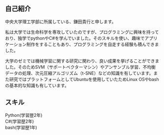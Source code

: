 ## 自己紹介

中央大学理工学部に所属している、鎌田貴行と申します。  

私は大学では生命科学を専攻していたのですが、プログラミングに興味を持っており、独学でpythonやC#を学んでいました。そのスキルを使い、趣味でアプリケーション制作をすることもあり、プログラミングを自走する経験も積んできました。  

大学のゼミでは機械学習に関する研究に関わり、良い成果を挙げることができました。そのためSVM（サポートベクターマシン）やアンサンブル学習、不均衡データの処理、次元圧縮アルゴリズム（t-SNE）などの知識を有しています。また研究ではプラットフォームとしてUbuntuを使用していたためLinux OSやbashの基本的な知識も有しています。  

## スキル

Python(学習歴2年)  
C#(学習歴2年)  
bash(学習歴1年)  


